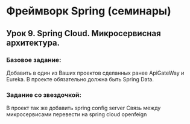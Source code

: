 # Фреймворк Spring (семинары)
## Урок 9. Spring Cloud. Микросервисная архитектура.
### Базовое задание:
Добавить в один из Ваших проектов сделанных ранее ApiGateWay и Eureka. В проекте обязательно должна быть Spring Data.
### Задание со звездочкой:
В проект так же добавить spring config server
Связь между микросервисами перевести на spring cloud openfeign

